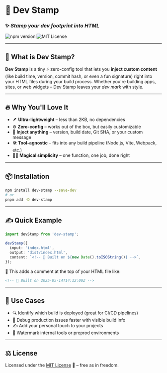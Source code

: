 # 💮 Dev Stamp

### ✨ *Stamp your dev footprint into HTML*

![npm version](https://img.shields.io/npm/v/dev-stamp) ![MIT License](https://img.shields.io/badge/license-MIT-blue.svg)

---

## 🚀 What is Dev Stamp?

**Dev Stamp** is a tiny ⚡️ zero-config tool that lets you **inject custom content** (like build time, version, commit hash, or even a fun signature) right into your HTML files during your build process.
Whether you're building apps, sites, or web widgets – Dev Stamp leaves your *dev mark* with style.

---

## 🔥 Why You'll Love It

* 🪶 **Ultra-lightweight** – less than 2KB, no dependencies
* ⚙️ **Zero-config** – works out of the box, but easily customizable
* 💬 **Inject anything** – version, build date, Git SHA, or your custom message
* 🛠️ **Tool-agnostic** – fits into any build pipeline (Node.js, Vite, Webpack, etc.)
* 🧙‍♂️ **Magical simplicity** – one function, one job, done right

---

## 📦 Installation

```bash
npm install dev-stamp --save-dev
# or
pnpm add -D dev-stamp
```

---

## ✍️ Quick Example

```ts
import devStamp from 'dev-stamp';

devStamp({
  input: 'index.html',
  output: 'dist/index.html',
  content: `<!-- 🧱 Built on ${new Date().toISOString()} -->`,
});
```

🔖 This adds a comment at the top of your HTML file like:

```html
<!-- 🧱 Built on 2025-05-14T14:12:00Z -->
```

---

## 🎯 Use Cases

* 🔍 Identify which build is deployed (great for CI/CD pipelines)
* 🧪 Debug production issues faster with visible build info
* ✍️ Add your personal touch to your projects
* 🪪 Watermark internal tools or preprod environments

---

## ⚖️ License

Licensed under the [MIT License](https://opensource.org/licenses/MIT) 📄 – free as in freedom.